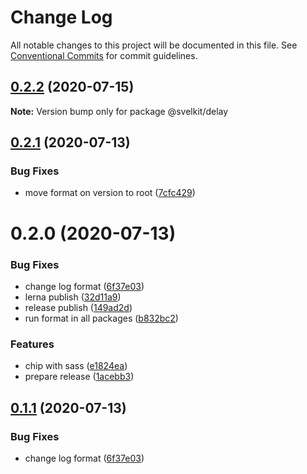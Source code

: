 # Change Log

All notable changes to this project will be documented in this file.
See [Conventional Commits](https://conventionalcommits.org) for commit guidelines.

## [0.2.2](https://github.com/kenoxa/svelkit/compare/@svelkit/delay@0.2.1...@svelkit/delay@0.2.2) (2020-07-15)

**Note:** Version bump only for package @svelkit/delay

## [0.2.1](https://github.com/kenoxa/svelkit/compare/@svelkit/delay@0.2.0...@svelkit/delay@0.2.1) (2020-07-13)

### Bug Fixes

- move format on version to root ([7cfc429](https://github.com/kenoxa/svelkit/commit/7cfc4290fb9ee89699ccd4ad0e4168d3f35f3b45))

# 0.2.0 (2020-07-13)

### Bug Fixes

- change log format ([6f37e03](https://github.com/kenoxa/svelkit/commit/6f37e03b0048897d1d3d85776d5b8cdb11e5aa35))
- lerna publish ([32d11a9](https://github.com/kenoxa/svelkit/commit/32d11a90ded984106b6108b924475b123034c285))
- release publish ([149ad2d](https://github.com/kenoxa/svelkit/commit/149ad2db99827badfe984455e73092251e88aebf))
- run format in all packages ([b832bc2](https://github.com/kenoxa/svelkit/commit/b832bc28b18b28db3ee1215eca4aa0c70596752c))

### Features

- chip with sass ([e1824ea](https://github.com/kenoxa/svelkit/commit/e1824eab2418c5f68fc42dda8687809cbbdfa172))
- prepare release ([1acebb3](https://github.com/kenoxa/svelkit/commit/1acebb301731f940010f89eedafca730711b2b13))

## [0.1.1](https://github.com/kenoxa/svelkit/compare/@svelkit/delay@0.1.0...@svelkit/delay@0.1.1) (2020-07-13)

### Bug Fixes

- change log format ([6f37e03](https://github.com/kenoxa/svelkit/commit/6f37e03b0048897d1d3d85776d5b8cdb11e5aa35))
